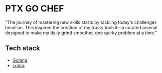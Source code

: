 # PTX GO CHEF

"The journey of mastering new skills starts by tackling today's challenges head-on. This inspired the creation of my trusty toolkit—a curated arsenal designed to make my daily grind smoother, one quirky problem at a time."

## Tech stack
- [Golang](https://go.dev) 
- [cobra](https://github.com/spf13/cobra)


